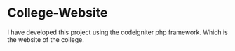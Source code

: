 # College-Website
I have developed this project using the codeigniter php framework. Which is the website of the college.
